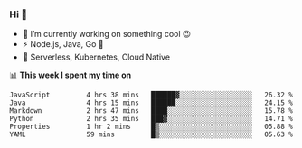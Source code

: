 ### Hi 👋

<!--
**nodejh/nodejh** is a ✨ _special_ ✨ repository because its `README.md` (this file) appears on your GitHub profile.

Here are some ideas to get you started:

- 🔭 I’m currently working on ...
- 🌱 I’m currently learning ...
- 👯 I’m looking to collaborate on ...
- 🤔 I’m looking for help with ...
- 💬 Ask me about ...
- 📫 How to reach me: ...
- 😄 Pronouns: ...
- ⚡ Fun fact: ...
-->

- 🔭 I’m currently working on something cool :wink:
- ⚡ Node.js, Java, Go :thought_balloon:
- 🤖 Serverless, Kubernetes, Cloud Native

📊 **This week I spent my time on**

<!--START_SECTION:waka-->

```text
JavaScript         4 hrs 38 mins   ██████▓░░░░░░░░░░░░░░░░░░   26.32 %
Java               4 hrs 15 mins   ██████░░░░░░░░░░░░░░░░░░░   24.15 %
Markdown           2 hrs 47 mins   ████░░░░░░░░░░░░░░░░░░░░░   15.78 %
Python             2 hrs 35 mins   ███▓░░░░░░░░░░░░░░░░░░░░░   14.71 %
Properties         1 hr 2 mins     █▒░░░░░░░░░░░░░░░░░░░░░░░   05.88 %
YAML               59 mins         █▒░░░░░░░░░░░░░░░░░░░░░░░   05.63 %
```

<!--END_SECTION:waka-->


<!--
:traffic_light: **Visitors**

![visitors](https://visitor-badge.glitch.me/badge?page_id=nodejh.nodejh)
-->
